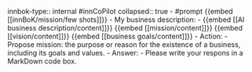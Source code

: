 innbok-type:: internal
#innCoPilot
collapsed:: true
	- #prompt {{embed [[innBoK/mission/few shots]]}}
		- My business description:
		- {{embed [[AI business description/content]]}} {{embed [[mission/content]]}} {{embed [[vision/content]]}} {{embed [[business goals/content]]}}
		- Action:
		- Propose mission: the purpose or reason for the existence of a business, including its goals and values.
		- Answer:
		- Please write your respons in a MarkDown code box.




